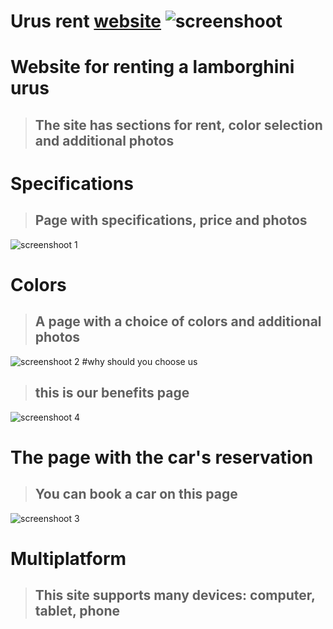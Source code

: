 # Urus rent [website](https://maksimzaichenko.github.io/URUS/) ![screenshoot](https://github.com/user-attachments/assets/b4866e06-978f-4770-85fb-c6536c62f15e)
# Website for renting a lamborghini urus
>## The site has sections for rent, color selection and additional photos
# Specifications 
>## Page with specifications, price and photos
![screenshoot 1](https://github.com/user-attachments/assets/3c1125c5-344f-46ab-ac6a-8f2914e423fb)
# Colors
>## A page with a choice of colors and additional photos
![screenshoot 2](https://github.com/user-attachments/assets/37c78492-9ee2-43d1-a054-98874d0b013a)
#why should you choose us
>## this is our benefits page
![screenshoot 4](https://github.com/user-attachments/assets/15b9bbe1-2ed8-4249-83c6-7538a29b80a5)
# The page with the car's reservation
>## You can book a car on this page
![screenshoot 3](https://github.com/user-attachments/assets/633ade57-9ae4-4488-93de-c7414072c570)
# Multiplatform
>## This site supports many devices: computer, tablet, phone
